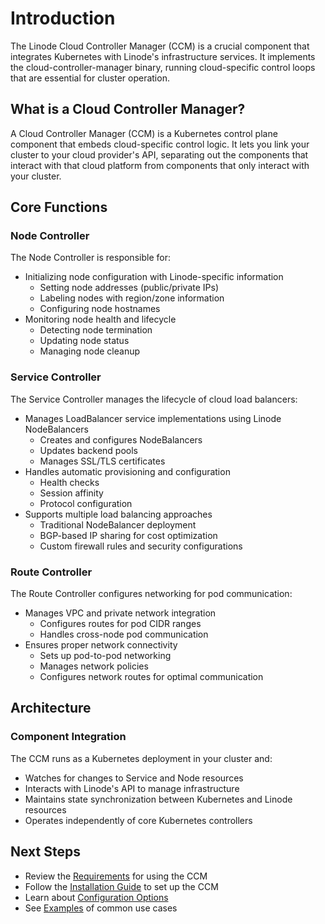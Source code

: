 # Introduction

The Linode Cloud Controller Manager (CCM) is a crucial component that integrates Kubernetes with Linode's infrastructure services. It implements the cloud-controller-manager binary, running cloud-specific control loops that are essential for cluster operation.

## What is a Cloud Controller Manager?

A Cloud Controller Manager (CCM) is a Kubernetes control plane component that embeds cloud-specific control logic. It lets you link your cluster to your cloud provider's API, separating out the components that interact with that cloud platform from components that only interact with your cluster.

## Core Functions

### Node Controller
The Node Controller is responsible for:
- Initializing node configuration with Linode-specific information
  - Setting node addresses (public/private IPs)
  - Labeling nodes with region/zone information
  - Configuring node hostnames
- Monitoring node health and lifecycle
  - Detecting node termination
  - Updating node status
  - Managing node cleanup

### Service Controller
The Service Controller manages the lifecycle of cloud load balancers:
- Manages LoadBalancer service implementations using Linode NodeBalancers
  - Creates and configures NodeBalancers
  - Updates backend pools
  - Manages SSL/TLS certificates
- Handles automatic provisioning and configuration
  - Health checks
  - Session affinity
  - Protocol configuration
- Supports multiple load balancing approaches
  - Traditional NodeBalancer deployment
  - BGP-based IP sharing for cost optimization
  - Custom firewall rules and security configurations

### Route Controller
The Route Controller configures networking for pod communication:
- Manages VPC and private network integration
  - Configures routes for pod CIDR ranges
  - Handles cross-node pod communication
- Ensures proper network connectivity
  - Sets up pod-to-pod networking
  - Manages network policies
  - Configures network routes for optimal communication

## Architecture

### Component Integration
The CCM runs as a Kubernetes deployment in your cluster and:
- Watches for changes to Service and Node resources
- Interacts with Linode's API to manage infrastructure
- Maintains state synchronization between Kubernetes and Linode resources
- Operates independently of core Kubernetes controllers

## Next Steps

- Review the [Requirements](getting-started/requirements.md) for using the CCM
- Follow the [Installation Guide](getting-started/installation.md) to set up the CCM
- Learn about [Configuration Options](configuration/README.md)
- See [Examples](examples/README.md) of common use cases 